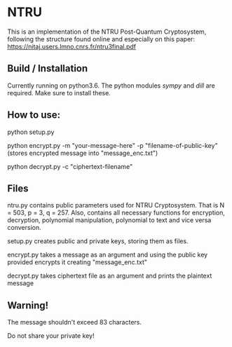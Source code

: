 # NTRU

This is an implementation of the NTRU Post-Quantum Cryptosystem, following the structure found online and especially on this paper: https://nitaj.users.lmno.cnrs.fr/ntru3final.pdf

## Build / Installation

Currently running on python3.6.
The python modules *sympy* and *dill* are required. Make sure to install these.

## How to use:

python setup.py

python encrypt.py -m "your-message-here" -p "filename-of-public-key" (stores encrypted message into "message_enc.txt")

python decrypt.py -c "ciphertext-filename"

## Files

ntru.py contains public parameters used for NTRU Cryptosystem. That is N = 503, p = 3, q = 257. Also, contains all necessary functions for encryption, decryption, polynomial manipulation, polynomial to text and vice versa conversion.

setup.py creates public and private keys, storing them as files.

encrypt.py takes a message as an argument and using the public key provided encrypts it creating "message_enc.txt"

decrypt.py takes ciphertext file as an argument and prints the plaintext message

## Warning!

The message shouldn't exceed 83 characters.

Do not share your private key!
